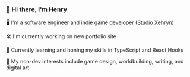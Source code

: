 ### 👋 Hi there, I'm Henry

🖥 I'm a software engineer and indie game developer ([Studio Xehryn](https://www.xehryn.com/))

🛠 I'm currently working on new portfolio site

🌱 Currently learning and honing my skills in TypeScript and React Hooks

🎨 My non-dev interests include game design, worldbuilding, writing, and digital art

<!--
**henry-pan/henry-pan** is a ✨ _special_ ✨ repository because its `README.md` (this file) appears on your GitHub profile.

Here are some ideas to get you started:

- 👯 I’m looking to collaborate on ...
- 🤔 I’m looking for help with ...
- 💬 Ask me about ...
- 📫 How to reach me: ...
- 😄 Pronouns: ...
- ⚡ Fun fact: ...
-->
